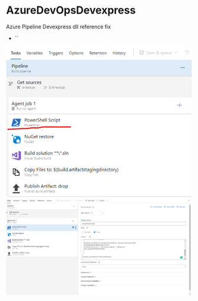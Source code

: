 # AzureDevOpsDevexpress
Azure Pipeline Devexpress dll reference fix
 - ``
<img src="https://raw.githubusercontent.com/sezginakman/AzureDevOpsDevexpress/master/pipe1.png?sanitize=true&raw=true" />



<img src="https://raw.githubusercontent.com/sezginakman/AzureDevOpsDevexpress/master/pipe2.png?sanitize=true&raw=true" />
